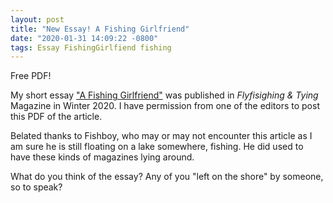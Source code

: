 ```yaml
---
layout: post
title: "New Essay! A Fishing Girlfriend"
date: "2020-01-31 14:09:22 -0800"
tags: Essay FishingGirlfiend fishing
---
```

Free PDF!

My short essay ["A Fishing Girlfriend"](FishingGirlfiend.pdf) was published in *Flyfisighing & Tying* Magazine in Winter 2020. I have permission from one of the editors to post this PDF of the article.

Belated thanks to Fishboy, who may or may not encounter this article as I am sure he is still floating on a lake somewhere, fishing. He did used to have these kinds of magazines lying around. 

What do you think of the essay? Any of you "left on the shore" by someone, so to speak?
